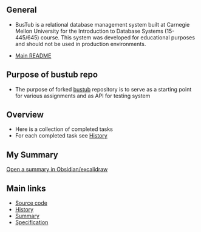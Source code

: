 ## General
- BusTub is a relational database management system built at Carnegie Mellon University for the Introduction to Database Systems (15-445/645) course. This system was developed for educational purposes and should not be used in production environments.

- [Main README](https://github.com/NJrslv/bustub/blob/master/README_MAIN.md)

## Purpose of bustub repo

- The purpose of forked [bustub](https://github.com/NJrslv/bustub) repository is to serve as a starting point for various assignments and as API for testing system

## Overview

- Here is a collection of completed tasks
- For each completed task see [History](https://github.com/NJrslv/bustub/blob/master/njrslv/CMU-assignments/History.md)

## My Summary
[Open a summary in Obsidian/excalidraw](https://github.com/NJrslv/bustub/tree/master/njrslv/CMU-assignments)

## Main links
- [Source code](https://github.com/NJrslv/bustub)
- [History](https://github.com/NJrslv/bustub/blob/master/njrslv/CMU-assignments/History.md)
- [Summary](https://github.com/NJrslv/bustub/tree/master/njrslv/CMU-assignments)
- [Specification](https://15445.courses.cs.cmu.edu/spring2023/assignments.html)
